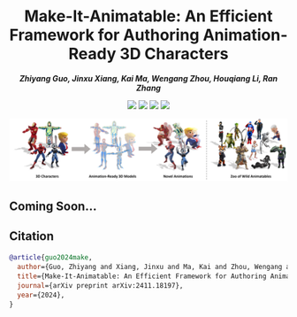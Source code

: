 <div align="center">

# Make-It-Animatable: An Efficient Framework for Authoring Animation-Ready 3D Characters

_**Zhiyang Guo,
Jinxu Xiang,
Kai Ma,
Wengang Zhou,
Houqiang Li,
Ran Zhang**_

<a href='https://arxiv.org/abs/2411.18197'><img src='https://img.shields.io/badge/arXiv-2411.18197-b31b1b.svg'></a>
<a href='https://jasongzy.github.io/Make-It-Animatable/'><img src='https://img.shields.io/badge/Project-Page-green'></a>
<a href='https://make-it-animatable.jasongzy.com'><img src='https://img.shields.io/badge/%F0%9F%A4%A9-Gradio%20Demo-blue'></a>
<a href='https://huggingface.co/spaces/jasongzy/Make-It-Animatable'><img src='https://img.shields.io/badge/%F0%9F%A4%97-HF%20Demo-orange'></a>

![teaser](assets/teaser.jpg)

</div>

## Coming Soon...


## Citation

```bibtex
@article{guo2024make,
  author={Guo, Zhiyang and Xiang, Jinxu and Ma, Kai and Zhou, Wengang and Li, Houqiang and Zhang Ran},
  title={Make-It-Animatable: An Efficient Framework for Authoring Animation-Ready 3D Characters},
  journal={arXiv preprint arXiv:2411.18197},
  year={2024},
}
```
